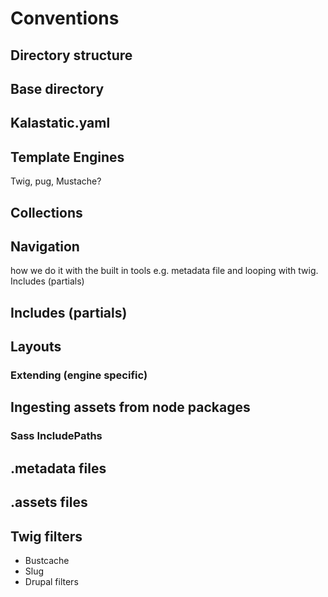 # Conventions
## Directory structure
## Base directory
## Kalastatic.yaml
## Template Engines
Twig, pug, Mustache?
## Collections
## Navigation
 how we do it with the built in tools e.g. metadata file and looping with twig.
Includes (partials)

## Includes (partials)
## Layouts
### Extending (engine specific)
## Ingesting assets from node packages
### Sass  IncludePaths 
## .metadata files
## .assets files
## Twig filters
- Bustcache
- Slug
- Drupal filters


